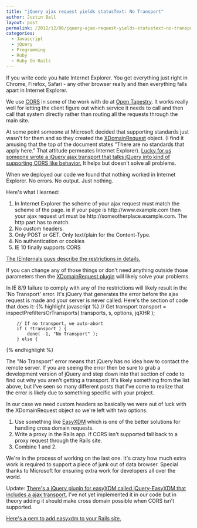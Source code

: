 ```yaml
---
title: "jQuery ajax request yields statusText: No Transport"
author: Justin Ball
layout: post
permalink: /2012/12/06/jquery-ajax-request-yields-statustext-no-transport/
categories:
  - Javascript
  - jQuery
  - Programming
  - Ruby
  - Ruby On Rails
---
```


If you write code you hate Internet Explorer. You get everything just right in Chrome, Firefox, Safari - any other browser really and then everything falls apart in Internet Explorer.

We use <a href="http://en.wikipedia.org/wiki/Cross-origin_resource_sharing">CORS</a> in some of the work with do at <a href="http://www.opentapestry.com">Open Tapestry</a>. It works really well for letting the client figure out which service it needs to call and then call that system directly rather than routing all the requests through the main site.

At some point someone at Microsoft decided that supporting standards just wasn't for them and so they created the <a href="http://msdn.microsoft.com/en-us/library/ie/cc288060(v=vs.85).aspx">XDomainRequest</a> object. (I find it amusing that the top of the document states "There are no standards that apply here." That attitude permeates Internet Explorer). <a href="https://github.com/MoonScript/jQuery-ajaxTransport-XDomainRequest">Lucky for us someone wrote a jQuery ajax transport that talks jQuery into kind of supporting CORS like behavior.</a> It helps but doesn't solve all problems.

When we deployed our code we found that nothing worked in Internet Explorer. No errors. No output. Just nothing.

Here's what I learned:

<ol>
<li>In Internet Explorer the scheme of your ajax request must match the scheme of the page. ie if your page is http://www.example.com then your ajax request url must be http://someotherplace.example.com. The http part has to match.</li>
<li>No custom headers.</li>
<li>Only POST or GET. Only text/plain for the Content-Type.</li>
<li>No authentication or cookies</li>
<li>IE 10 finally supports CORS</li>
</ol>

<a href="http://blogs.msdn.com/b/ieinternals/archive/2010/05/13/xdomainrequest-restrictions-limitations-and-workarounds.aspx">The IEInternals guys describe the restrictions in details.</a>

If you can change any of those things or don't need anything outside those parameters then the <a href="https://github.com/MoonScript/jQuery-ajaxTransport-XDomainRequest">XDomainRequest plugin</a> will likely solve your problems.

In IE 8/9 failure to comply with any of the restrictions will likely result in the 'No Transport' error. It's jQuery that generates the error before the ajax request is made and your server is never called. Here's the section of code that does it:
{% highlight javascript %}
		// Get transport
		transport = inspectPrefiltersOrTransports( transports, s, options, jqXHR );

		// If no transport, we auto-abort
		if ( !transport ) {
			done( -1, "No Transport" );
		} else {
{% endhighlight %}

The "No Transport" error means that jQuery has no idea how to contact the remote server. If you are seeing the error then be sure to grab a development version of jQuery and step down into that section of code to find out why you aren't getting a transport. It's likely something from the list above, but I've seen so many different posts that I've come to realize that the error is likely due to something specific with your project.

In our case we need custom headers so basically we were out of luck with the XDomainRequest object so we're left with two options:
<ol>
<li>Use something like <a href="http://easyxdm.net/wp/">EasyXDM</a> which is one of the better solutions for handling cross domain requests.</li>
<li>Write a proxy in the Rails app. If CORS isn't supported fall back to a proxy request through the Rails site.</li>
<li>Combine 1 and 2.</li>
</ol>

We're in the process of working on the last one. It's crazy how much extra work is required to support a piece of junk out of data browser. Special thanks to Microsoft for ensuring extra work for developers all over the world.

Update:
<a href="https://github.com/GyldendalDigital/jQuery-EasyXDM">There's a jQuery plugin for easyXDM called jQuery-EasyXDM that includes a ajax transport.</a> I've not yet implemented it in our code but in theory adding it should make cross domain possible when CORS isn't supported.

<a href="https://github.com/Octo-Labs/easyxdm-rails">Here's a gem to add easyxdm to your Rails site.</a>
